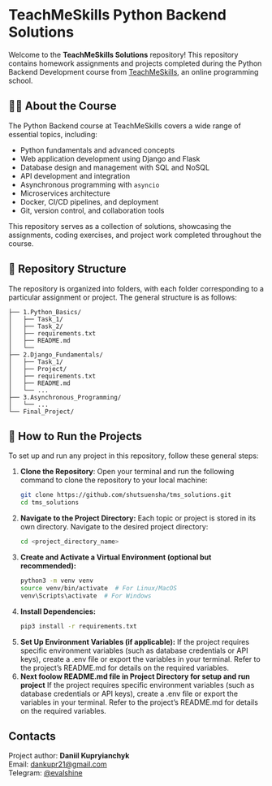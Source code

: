 # TeachMeSkills Python Backend Solutions

Welcome to the **TeachMeSkills Solutions** repository! This repository contains homework assignments and projects completed during the Python Backend Development course from [TeachMeSkills](https://teachmeskills.by/), an online programming school.

## 🧑‍💻 About the Course

The Python Backend course at TeachMeSkills covers a wide range of essential topics, including:

- Python fundamentals and advanced concepts
- Web application development using Django and Flask
- Database design and management with SQL and NoSQL
- API development and integration
- Asynchronous programming with `asyncio`
- Microservices architecture
- Docker, CI/CD pipelines, and deployment
- Git, version control, and collaboration tools

This repository serves as a collection of solutions, showcasing the assignments, coding exercises, and project work completed throughout the course.

## 📂 Repository Structure

The repository is organized into folders, with each folder corresponding to a particular assignment or project. The general structure is as follows:

```plaintext
├── 1.Python_Basics/
│   ├── Task_1/
│   ├── Task_2/
│   ├── requirements.txt
│   ├── README.md
│   └── 
├── 2.Django_Fundamentals/
│   ├── Task_1/
│   ├── Project/
│   ├── requirements.txt
│   ├── README.md
│   └── ...
├── 3.Asynchronous_Programming/
│   └── ...
└── Final_Project/
```

## 🔧 How to Run the Projects

To set up and run any project in this repository, follow these general steps:

1. **Clone the Repository**:
   Open your terminal and run the following command to clone the repository to your local machine:
   ```bash
   git clone https://github.com/shutsuensha/tms_solutions.git
   cd tms_solutions
   ```
2. **Navigate to the Project Directory:**
   Each topic or project is stored in its own directory. Navigate to the desired project directory:
   ```bash
   cd <project_directory_name>
   ```
3. **Create and Activate a Virtual Environment (optional but recommended):**
   ```bash
   python3 -m venv venv
   source venv/bin/activate  # For Linux/MacOS
   venv\Scripts\activate  # For Windows
   ```
4. **Install Dependencies:**
   ```bash
   pip3 install -r requirements.txt
   ```
5. **Set Up Environment Variables (if applicable):**
   If the project requires specific environment variables (such as database credentials or API keys), create a .env file or export the variables in your terminal. Refer to the project’s README.md for details on the required variables.
6. **Next foolow README.md file in Project Directory for setup and run project**
   If the project requires specific environment variables (such as database credentials or API keys), create a .env file or export the variables in your terminal. Refer to the project’s README.md for details on the required variables.

## Contacts
Project author: **Daniil Kupryianchyk**  
Email: dankupr21@gmail.com  
Telegram: [@evalshine](https://t.me/evalshine)
